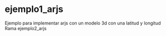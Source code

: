 # ejemplo1_arjs
Ejemplo para implementar arjs con un modelo 3d con una latitud y longitud
Rama ejemplo2_arjs
